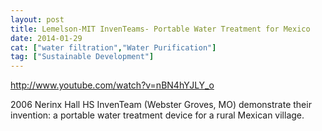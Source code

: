 ```yaml
---
layout: post
title: Lemelson-MIT InvenTeams- Portable Water Treatment for Mexico
date: 2014-01-29
cat: ["water filtration","Water Purification"]
tag: ["Sustainable Development"]
---
```


http://www.youtube.com/watch?v=nBN4hYJLY_o 

 2006 Nerinx Hall HS InvenTeam (Webster Groves, MO) demonstrate their invention: a portable water treatment device for a rural Mexican village.